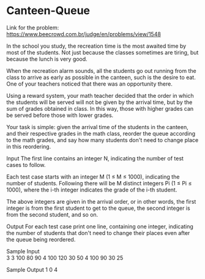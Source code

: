 # Canteen-Queue
Link for the problem: https://www.beecrowd.com.br/judge/en/problems/view/1548

In the school you study, the recreation time is the most awaited time by most of the students. Not just because the classes sometimes are tiring, but because the lunch is very good.

When the recreation alarm sounds, all the students go out running from the class to arrive as early as possible in the canteen, such is the desire to eat. One of your teachers noticed that there was an opportunity there.

Using a reward system, your math teacher decided that the order in which the students will be served will not be given by the arrival time, but by the sum of grades obtained in class. In this way, those with higher grades can be served before those with lower grades.

Your task is simple: given the arrival time of the students in the canteen, and their respective grades in the math class, reorder the queue according to the math grades, and say how many students don't need to change place in this reordering.

Input
The first line contains an integer N, indicating the number of test cases to follow.

Each test case starts with an integer M (1 ≤ M ≤ 1000), indicating the number of students. Following there will be M distinct integers Pi (1 ≤ Pi ≤ 1000), where the i-th integer indicates the grade of the i-th student.

The above integers are given in the arrival order, or in other words, the first integer is from the first student to get to the queue, the second integer is from the second student, and so on.

Output
For each test case print one line, containing one integer, indicating the number of students that don't need to change their places even after the queue being reordered.

Sample Input	
3
3
100 80 90
4
100 120 30 50
4
100 90 30 25

Sample Output
1
0
4
